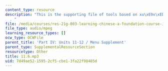 ```yaml
---
content_type: resource
description: "This is the supporting file of tools based on xu\xE9x\xED h\xE0nz\xEC\
  . "
file: /media/courses/res-21g-003-learning-chinese-a-foundation-course-in-mandarin-spring-2011/7d49ae5215952cf5cbe13fa22f98485d_11.6.mp3
file_type: audio/mpeg
learning_resource_types: []
ocw_type: OCWFile
parent_title: 'Part IV: Units 11-12 / Menu Supplement'
parent_type: SupplementalResourceSection
resourcetype: Other
title: 11.6.mp3
uid: 7d49ae52-1595-2cf5-cbe1-3fa22f98485d
---
```

